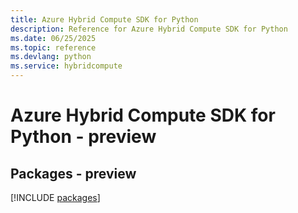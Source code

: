 ```yaml
---
title: Azure Hybrid Compute SDK for Python
description: Reference for Azure Hybrid Compute SDK for Python
ms.date: 06/25/2025
ms.topic: reference
ms.devlang: python
ms.service: hybridcompute
---
```

# Azure Hybrid Compute SDK for Python - preview
## Packages - preview
[!INCLUDE [packages](hybrid-compute-index.md)]
